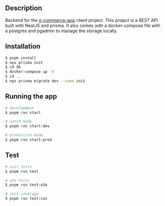 ## Description

Backend for the [e-commerce-app](https://github.com/Diegovalen47/e-commerce-app) client project. This project is a REST API built with NestJS and prisma. It also comes with a docker-compose file with a postgres and pgadmin to manage the storage locally.

## Installation

```bash
$ pnpm install
$ npx prisma init
$ cd db
$ docker-compose up -d
$ cd ..
$ npx prisma migrate dev --name init

```

## Running the app

```bash
# development
$ pnpm run start

# watch mode
$ pnpm run start:dev

# production mode
$ pnpm run start:prod
```

## Test

```bash
# unit tests
$ pnpm run test

# e2e tests
$ pnpm run test:e2e

# test coverage
$ pnpm run test:cov
```
